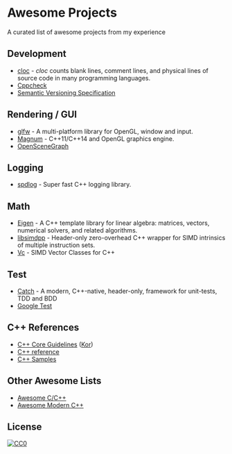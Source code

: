 # Awesome Projects
A curated list of awesome projects from my experience

## Development

* [cloc](https://github.com/AlDanial/cloc) - _cloc_ counts blank lines, comment lines, and physical lines of source code in many programming languages.
* [Cppcheck](https://github.com/danmar/cppcheck)
* [Semantic Versioning Specification](https://github.com/mojombo/semver/blob/master/semver.md)

## Rendering / GUI

* [glfw](https://github.com/glfw/glfw) - A multi-platform library for OpenGL, window and input.
* [Magnum](https://github.com/mosra/magnum) - C++11/C++14 and OpenGL graphics engine.
* [OpenSceneGraph](https://github.com/openscenegraph/OpenSceneGraph)

## Logging

* [spdlog](https://github.com/gabime/spdlog) - Super fast C++ logging library.

## Math

* [Eigen](https://bitbucket.org/eigen/eigen/) - A C++ template library for linear algebra: matrices, vectors, numerical solvers, and related algorithms.
* [libsimdpp](https://github.com/p12tic/libsimdpp) - Header-only zero-overhead C++ wrapper for SIMD intrinsics of multiple instruction sets.
* [Vc](https://github.com/VcDevel/Vc) - SIMD Vector Classes for C++

## Test

* [Catch](https://github.com/philsquared/Catch) - A modern, C++-native, header-only, framework for unit-tests, TDD and BDD
* [Google Test](https://github.com/google/googletest)

## C++ References

* [C++ Core Guidelines](https://github.com/isocpp/CppCoreGuidelines) ([Kor](https://github.com/CppKorea/CppCoreGuidelines))
* [C++ reference](http://en.cppreference.com/)
* [C++ Samples](http://www.cppsamples.com/)

## Other Awesome Lists

* [Awesome C/C++](https://github.com/fffaraz/awesome-cpp)
* [Awesome Modern C++](https://github.com/rigtorp/awesome-modern-cpp)

## License

[![CC0](https://licensebuttons.net/p/zero/1.0/88x31.png)](http://creativecommons.org/publicdomain/zero/1.0/)
